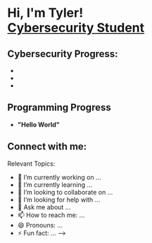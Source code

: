 <h1>Hi, I'm Tyler! <br/><a href="https://github.com/tylxr43">Cybersecurity Student</a></h1>

<h2>Cybersecurity Progress:</h2>

- <b></b>
- <b></b>
- <b></b>

<h2>Programming Progress</h2>

- <b>"Hello World"</b>


<h2> Connect with me:</h2>



Relevant Topics:

- 🔭 I’m currently working on ...
- 🌱 I’m currently learning ...
- 👯 I’m looking to collaborate on ...
- 🤔 I’m looking for help with ...
- 💬 Ask me about ...
- 📫 How to reach me: ...
- 😄 Pronouns: ...
- ⚡ Fun fact: ...
-->

